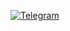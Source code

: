 [![Telegram](https://img.shields.io/badge/-Baranova_Alina-blue?style=for-the-badge&logo=telegram&logoColor)](https://t.me/yaa1ina)